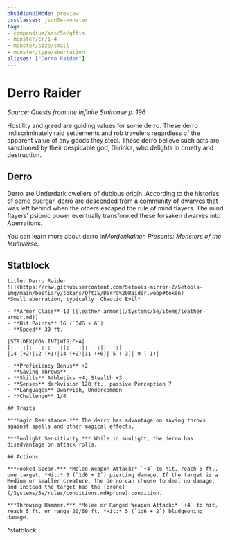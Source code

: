 ```yaml
---
obsidianUIMode: preview
cssclasses: json5e-monster
tags:
- compendium/src/5e/qftis
- monster/cr/1-4
- monster/size/small
- monster/type/aberration
aliases: ["Derro Raider"]
---
```

# Derro Raider
*Source: Quests from the Infinite Staircase p. 196*  

Hostility and greed are guiding values for some derro. These derro indiscriminately raid settlements and rob travelers regardless of the apparent value of any goods they steal. These derro believe such acts are sanctioned by their despicable god, Diirinka, who delights in cruelty and destruction.

## Derro

Derro are Underdark dwellers of dubious origin. According to the histories of some duergar, derro are descended from a community of dwarves that was left behind when the others escaped the rule of mind flayers. The mind flayers' psionic power eventually transformed these forsaken dwarves into Aberrations.

You can learn more about derro in*Mordenkainen Presents: Monsters of the Multiverse*.

## Statblock

```ad-statblock
title: Derro Raider
![](https://raw.githubusercontent.com/5etools-mirror-2/5etools-img/main/bestiary/tokens/QftIS/Derro%20Raider.webp#token)
*Small aberration, typically  Chaotic Evil*

- **Armor Class** 12 ([leather armor](/Systems/5e/items/leather-armor.md))
- **Hit Points** 16 (`3d6 + 6`)
- **Speed** 30 ft.

|STR|DEX|CON|INT|WIS|CHA|
|:---:|:---:|:---:|:---:|:---:|:---:|
|14 (+2)|12 (+1)|14 (+2)|11 (+0)| 5 (-3)| 9 (-1)|

- **Proficiency Bonus** +2
- **Saving Throws** ⏤
- **Skills** Athletics +4, Stealth +3
- **Senses** darkvision 120 ft., passive Perception 7
- **Languages** Dwarvish, Undercommon
- **Challenge** 1/4

## Traits

***Magic Resistance.*** The derro has advantage on saving throws against spells and other magical effects.

***Sunlight Sensitivity.*** While in sunlight, the derro has disadvantage on attack rolls.

## Actions

***Hooked Spear.*** *Melee Weapon Attack:* `+4` to hit, reach 5 ft., one target. *Hit:* 5 (`1d6 + 2`) piercing damage. If the target is a Medium or smaller creature, the derro can choose to deal no damage, and instead the target has the [prone](/Systems/5e/rules/conditions.md#prone) condition.

***Throwing Hammer.*** *Melee or Ranged Weapon Attack:* `+4` to hit, reach 5 ft. or range 20/60 ft. *Hit:* 5 (`1d6 + 2`) bludgeoning damage.
```
^statblock